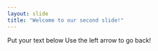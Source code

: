 ```yaml
---
layout: slide
title: "Welcome to our second slide!"
---
```

Put your text below
Use the left arrow to go back!
